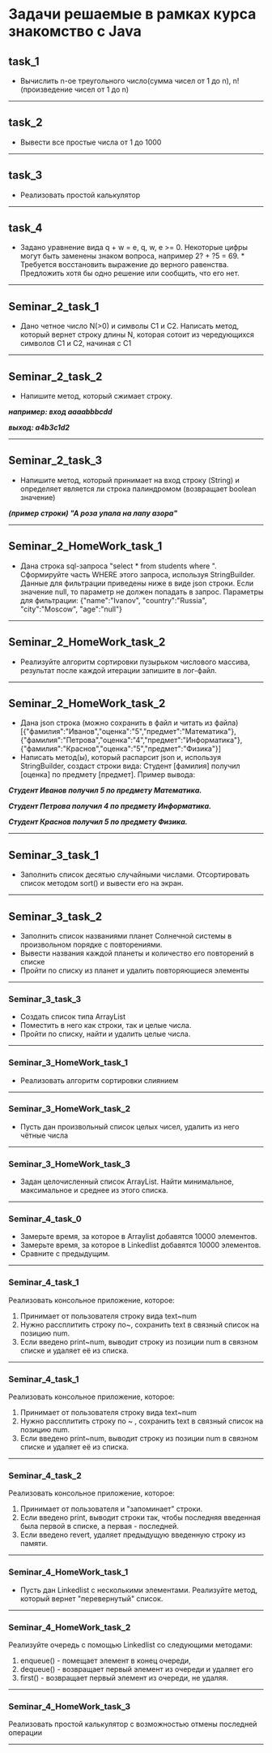 # Задачи решаемые в рамках курса знакомство с Java

## task_1
* Вычислить n-ое треугольного число(сумма чисел от 1 до n), n! (произведение чисел от 1 до n)
***

## task_2
* Вывести все простые числа от 1 до 1000
***

## task_3
* Реализовать простой калькулятор
***

## task_4
* Задано уравнение вида q + w = e, q, w, e >= 0. Некоторые цифры могут быть заменены знаком вопроса,
например 2? + ?5 = 69.  * Требуется восстановить выражение до верного равенства.
Предложить хотя бы одно решение или сообщить, что его нет.
***

## Seminar_2_task_1
* Дано четное число N(>0) и символы C1 и C2.
Написать метод, который вернет строку длины N, которая
сотоит из чередующихся символов C1 и C2, начиная с C1
***

## Seminar_2_task_2
* Напишите метод, который сжимает строку.

***например: вход aaaabbbcdd***

***выход: a4b3c1d2***
***

## Seminar_2_task_3
* Напишите метод, который принимает на вход строку (String) и определяет является ли строка 
палиндромом (возвращает boolean значение)

***(пример строки) "А роза упала на лапу азора"***
***

##  Seminar_2_HomeWork_task_1
* Дана строка sql-запроса "select * from students where ". Сформируйте часть WHERE этого запроса,
  используя StringBuilder. Данные для фильтрации приведены ниже в виде json строки.
  Если значение null, то параметр не должен попадать в запрос.
  Параметры для фильтрации: {"name":"Ivanov", "country":"Russia", "city":"Moscow", "age":"null"}
***

##  Seminar_2_HomeWork_task_2
* Реализуйте алгоритм сортировки пузырьком числового массива, результат после каждой итерации запишите в лог-файл.
***

##  Seminar_2_HomeWork_task_2
* Дана json строка (можно сохранить в файл и читать из файла) [{"фамилия":"Иванов","оценка":"5","предмет":"Математика"},{"фамилия":"Петрова","оценка":"4","предмет":"Информатика"},
{"фамилия":"Краснов","оценка":"5","предмет":"Физика"}]
* Написать метод(ы), который распарсит json и, используя StringBuilder, создаст строки вида:
Студент [фамилия] получил [оценка] по предмету [предмет].
Пример вывода:

***Студент Иванов получил 5 по предмету Математика.***

***Студент Петрова получил 4 по предмету Информатика.***

***Студент Краснов получил 5 по предмету Физика.***

***

## Seminar_3_task_1
* Заполнить список десятью случайными числами. Отсортировать список методом sort() и вывести его на экран.
***

## Seminar_3_task_2
* Заполнить список названиями планет Солнечной системы в произвольном порядке с повторениями.
* Вывести названия каждой планеты и количество его повторений в списке
* Пройти по списку из планет и удалить повторяющиеся элементы
 ***

### Seminar_3_task_3
* Создать список типа ArrayList<String>
* Поместить в него как строки, так и целые числа.
* Пройти по списку, найти и удалить целые числа.
***

### Seminar_3_HomeWork_task_1
* Реализовать алгоритм сортировки слиянием
***

### Seminar_3_HomeWork_task_2 
* Пусть дан произвольный список целых чисел, удалить из него чётные числа
***

### Seminar_3_HomeWork_task_3
* Задан целочисленный список ArrayList. Найти минимальное,
  максимальное и среднее из этого списка.
*** 

### Seminar_4_task_0
* Замерьте время, за которое в Arraylist добавятся 10000 элементов.
* Замерьте время, за которое в Linkedlist добавятся 10000 элементов.
* Сравните с предыдущим.
***

### Seminar_4_task_1
Реализовать консольное приложение, которое:
1. Принимает от пользователя строку вида text~num
2. Нужно рассплитить строку по~, сохранить text в связный список на позицию num.
3. Если введено print~num, выводит строку из позиции num в связном списке и удаляет её из списка.
***

### Seminar_4_task_1
Реализовать консольное приложение, которое:
1. Принимает от пользователя строку вида text~num
2. Нужно рассплитить строку по ~ , сохранить text в связный список на позицию num.
3. Если введено print~num, выводит строку из позиции num в связном списке и удаляет её из списка.
***

### Seminar_4_task_2
Реализовать консольное приложение, которое:
1. Принимает от пользователя и "запоминает" строки.
2. Если введено print, выводит строки так, чтобы последняя введенная была первой в списке, а первая - последней.
3. Если введено revert, удаляет предыдущую введенную строку из памяти.
***

### Seminar_4_HomeWork_task_1
* Пусть дан Linkedlist с несколькими элементами. Реализуйте метод, который вернет "перевернутый" список.
***

### Seminar_4_HomeWork_task_2
Реализуйте очередь с помощью Linkedlist со следующими методами:
1. enqueue() - помещает элемент в конец очереди, 
2. dequeue() - возвращает первый элемент из очереди и удаляет его
3. first() - возвращает первый элемент из очереди, не удаляя.
***

### Seminar_4_HomeWork_task_3
Реализовать простой калькулятор с возможностью отмены последней операции
***

